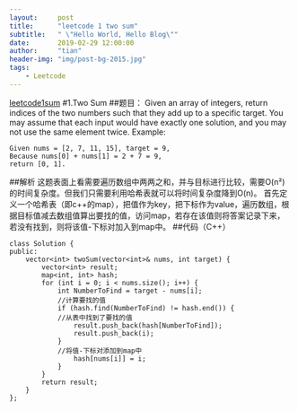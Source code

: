 ```yaml
---
layout:     post
title:      "leetcode 1 two sum"
subtitle:   " \"Hello World, Hello Blog\""
date:       2019-02-29 12:00:00
author:     "tian"
header-img: "img/post-bg-2015.jpg"
tags:
    - Leetcode
---
```


[leetcode1sum](https://wtrience.github.io/2019/01/29/leetcode-1-Two-Sum/)
#1.Two Sum
##题目：
Given an array of integers, return indices of the two numbers such that they add up to a specific target.
You may assume that each input would have exactly one solution, and you may not use the same element twice.
Example:
```
Given nums = [2, 7, 11, 15], target = 9,
Because nums[0] + nums[1] = 2 + 7 = 9,
return [0, 1].
```
##解析
这题表面上看需要遍历数组中两两之和，并与目标进行比较，需要O(n²)的时间复杂度。但我们只需要利用哈希表就可以将时间复杂度降到O(n)。 
首先定义一个哈希表（即c++的map），把值作为key，把下标作为value，遍历数组，根据目标值减去数组值算出要找的值，访问map，若存在该值则将答案记录下来，若没有找到，则将该值-下标对加入到map中。
##代码（C++）
```
class Solution {
public:
    vector<int> twoSum(vector<int>& nums, int target) {
        vector<int> result;
        map<int, int> hash;
        for (int i = 0; i < nums.size(); i++) {
            int NumberToFind = target - nums[i];
            //计算要找的值
            if (hash.find(NumberToFind) != hash.end()) {
            //从表中找到了要找的值
                result.push_back(hash[NumberToFind]);
                result.push_back(i);
            }
            //将值-下标对添加到map中
                hash[nums[i]] = i;
            }
        }
        return result;
    }
};
```
